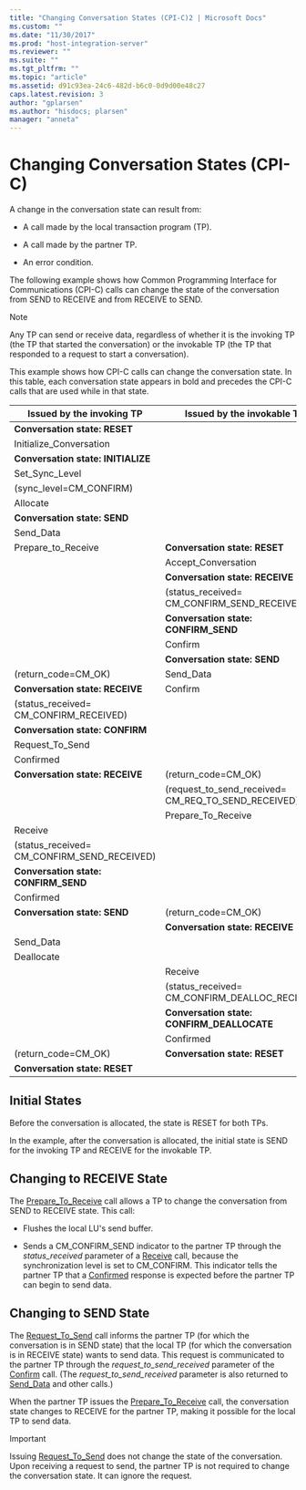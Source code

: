 ```yaml
---
title: "Changing Conversation States (CPI-C)2 | Microsoft Docs"
ms.custom: ""
ms.date: "11/30/2017"
ms.prod: "host-integration-server"
ms.reviewer: ""
ms.suite: ""
ms.tgt_pltfrm: ""
ms.topic: "article"
ms.assetid: d91c93ea-24c6-482d-b6c0-0d9d00e48c27
caps.latest.revision: 3
author: "gplarsen"
ms.author: "hisdocs; plarsen"
manager: "anneta"
---
```

# Changing Conversation States (CPI-C)
A change in the conversation state can result from:  
  
-   A call made by the local transaction program (TP).  
  
-   A call made by the partner TP.  
  
-   An error condition.  
  
 The following example shows how Common Programming Interface for Communications (CPI-C) calls can change the state of the conversation from SEND to RECEIVE and from RECEIVE to SEND.  
  
> [!NOTE]
>  Any TP can send or receive data, regardless of whether it is the invoking TP (the TP that started the conversation) or the invokable TP (the TP that responded to a request to start a conversation).  
  
 This example shows how CPI-C calls can change the conversation state. In this table, each conversation state appears in bold and precedes the CPI-C calls that are used while in that state.  
  
|Issued by the invoking TP|Issued by the invokable TP|  
|-------------------------------|--------------------------------|  
|**Conversation state: RESET**||  
|Initialize_Conversation||  
|**Conversation state: INITIALIZE**||  
|Set_Sync_Level||  
|(sync_level=CM_CONFIRM)||  
|Allocate||  
|**Conversation state: SEND**||  
|Send_Data||  
|Prepare_to_Receive|**Conversation state: RESET**|  
||Accept_Conversation|  
||**Conversation state: RECEIVE**|  
||(status_received=     CM_CONFIRM_SEND_RECEIVED)|  
||**Conversation state: CONFIRM_SEND**|  
||Confirm|  
||**Conversation state: SEND**|  
|(return_code=CM_OK)|Send_Data|  
|**Conversation state: RECEIVE**|Confirm|  
|(status_received=    CM_CONFIRM_RECEIVED)||  
|**Conversation state: CONFIRM**||  
|Request_To_Send||  
|Confirmed||  
|**Conversation state: RECEIVE**|(return_code=CM_OK)|  
||(request_to_send_received=    CM_REQ_TO_SEND_RECEIVED)|  
||Prepare_To_Receive|  
|Receive||  
|(status_received=     CM_CONFIRM_SEND_RECEIVED)||  
|**Conversation state: CONFIRM_SEND**||  
|Confirmed||  
|**Conversation state: SEND**|(return_code=CM_OK)|  
||**Conversation state: RECEIVE**|  
|Send_Data||  
|Deallocate||  
||Receive|  
||(status_received=    CM_CONFIRM_DEALLOC_RECEIVED)|  
||**Conversation state:** <br />**CONFIRM_DEALLOCATE**|  
||Confirmed|  
|(return_code=CM_OK)|**Conversation state: RESET**|  
|**Conversation state: RESET**||  
  
## Initial States  
 Before the conversation is allocated, the state is RESET for both TPs.  
  
 In the example, after the conversation is allocated, the initial state is SEND for the invoking TP and RECEIVE for the invokable TP.  
  
## Changing to RECEIVE State  
 The [Prepare_To_Receive](./prepare-to-receive-cpi-c-1.md) call allows a TP to change the conversation from SEND to RECEIVE state. This call:  
  
-   Flushes the local LU's send buffer.  
  
-   Sends a CM_CONFIRM_SEND indicator to the partner TP through the *status_received* parameter of a [Receive](./receive-cpi-c-2.md) call, because the synchronization level is set to CM_CONFIRM. This indicator tells the partner TP that a [Confirmed](./confirmed-cpi-c-2.md) response is expected before the partner TP can begin to send data.  
  
## Changing to SEND State  
 The [Request_To_Send](./request-to-send-cpi-c-1.md) call informs the partner TP (for which the conversation is in SEND state) that the local TP (for which the conversation is in RECEIVE state) wants to send data. This request is communicated to the partner TP through the *request_to_send_received* parameter of the [Confirm](./confirm-cpi-c-2.md) call. (The *request_to_send_received* parameter is also returned to [Send_Data](./send-data-cpi-c-2.md) and other calls.)  
  
 When the partner TP issues the [Prepare_To_Receive](./prepare-to-receive-cpi-c-1.md) call, the conversation state changes to RECEIVE for the partner TP, making it possible for the local TP to send data.  
  
> [!IMPORTANT]
>  Issuing [Request_To_Send](./request-to-send-cpi-c-1.md) does not change the state of the conversation. Upon receiving a request to send, the partner TP is not required to change the conversation state. It can ignore the request.